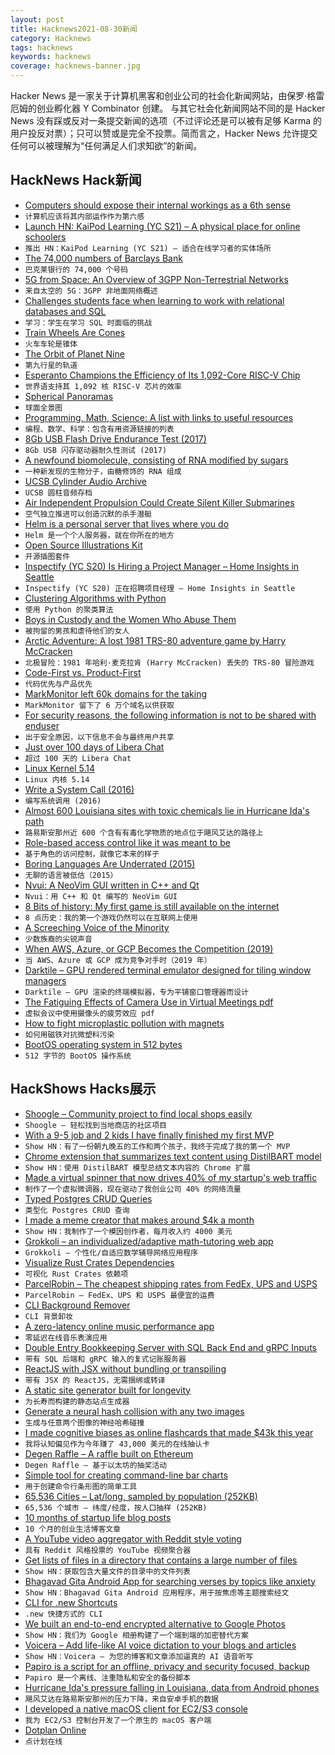 ```yaml
---
layout: post
title: Hacknews2021-08-30新闻
category: Hacknews
tags: hacknews
keywords: hacknews
coverage: hacknews-banner.jpg
---
```


Hacker News 是一家关于计算机黑客和创业公司的社会化新闻网站，由保罗·格雷厄姆的创业孵化器 Y Combinator 创建。
与其它社会化新闻网站不同的是 Hacker News 没有踩或反对一条提交新闻的选项（不过评论还是可以被有足够 Karma 的用户投反对票）；只可以赞或是完全不投票。简而言之，Hacker News 允许提交任何可以被理解为“任何满足人们求知欲”的新闻。

## HackNews Hack新闻


- [Computers should expose their internal workings as a 6th sense](https://interconnected.org/home/2021/08/27/data_sense)
- `计算机应该将其内部运作作为第六感`
- [Launch HN: KaiPod Learning (YC S21) – A physical place for online schoolers](item?id=28346873)
- `推出 HN：KaiPod Learning (YC S21) – 适合在线学习者的实体场所`
- [The 74,000 numbers of Barclays Bank](https://shkspr.mobi/blog/2021/05/the-74000-numbers-of-barclays-bank/)
- `巴克莱银行的 74,000 个号码`
- [5G from Space: An Overview of 3GPP Non-Terrestrial Networks](https://arxiv.org/abs/2103.09156)
- `来自太空的 5G：3GPP 非地面网络概述`
- [Challenges students face when learning to work with relational databases and SQL](https://www.growkudos.com/publications/10.1145%25252F3446871.3469759/reader)
- `学习：学生在学习 SQL 时面临的挑战`
- [Train Wheels Are Cones](http://awesci.com/train-wheels-are-amazing/)
- `火车车轮是锥体`
- [The Orbit of Planet Nine](https://findplanetnine.blogspot.com/2021/08/the-orbit-of-planet-nine.html)
- `第九行星的轨道`
- [Esperanto Champions the Efficiency of Its 1,092-Core RISC-V Chip](https://www.hpcwire.com/2021/08/27/esperanto-silicon-in-hand-champions-the-efficiency-of-its-1092-core-risc-v-chip/)
- `世界语支持其 1,092 核 RISC-V 芯片的效率`
- [Spherical Panoramas](https://stuvel.eu/articles/spherical-panoramas/)
- `球面全景图`
- [Programming, Math, Science: A list with links to useful resources](https://github.com/bobeff/programming-math-science)
- `编程、数学、科学：包含有用资源链接的列表`
- [8Gb USB Flash Drive Endurance Test (2017)](https://goughlui.com/2017/05/30/experiment-8gb-usb-flash-drive-endurance-test/)
- `8Gb USB 闪存驱动器耐久性测试 (2017)`
- [A newfound biomolecule, consisting of RNA modified by sugars](https://news.stanford.edu/2021/05/17/stanford-study-reveals-new-biomolecule/)
- `一种新发现的生物分子，由糖修饰的 RNA 组成`
- [UCSB Cylinder Audio Archive](https://www.library.ucsb.edu/special-collections/performing-arts/cylinders)
- `UCSB 圆柱音频存档`
- [Air Independent Propulsion Could Create Silent Killer Submarines](https://nationalinterest.org/blog/reboot/air-independent-propulsion-could-create-silent-killer-submarines-192514)
- `空气独立推进可以创造沉默的杀手潜艇`
- [Helm is a personal server that lives where you do](https://thehelm.com/)
- `Helm 是一个个人服务器，就在你所在的地方`
- [Open Source Illustrations Kit](https://illlustrations.co)
- `开源插图套件`
- [Inspectify (YC S20) Is Hiring a Project Manager – Home Insights in Seattle](https://www.ycombinator.com/companies/inspectify/jobs/GhiNAqq-project-manager-home-insights)
- `Inspectify (YC S20) 正在招聘项目经理 – Home Insights in Seattle`
- [Clustering Algorithms with Python](https://machinelearningmastery.com/clustering-algorithms-with-python/)
- `使用 Python 的聚类算法`
- [Boys in Custody and the Women Who Abuse Them](https://www.propublica.org/article/boys-in-custody-and-the-women-who-abuse-them)
- `被拘留的男孩和虐待他们的女人`
- [Arctic Adventure: A lost 1981 TRS-80 adventure game by Harry McCracken](https://www.arctic81.com/)
- `北极冒险：1981 年哈利·麦克拉肯 (Harry McCracken) 丢失的 TRS-80 冒险游戏`
- [Code-First vs. Product-First](https://thezbook.com/code-first-vs-product-first/)
- `代码优先与产品优先`
- [MarkMonitor left 60k domains for the taking](https://ian.sh/markmonitor)
- `MarkMonitor 留下了 6 万个域名以供获取`
- [For security reasons, the following information is not to be shared with enduser](https://community.flexera.com/t5/FlexNet-Publisher-Knowledge-Base/Receiving-FLEXlm-Error-88-309-System-Clock-Has-Been-Set-Back/ta-p/5825)
- `出于安全原因，以下信息不会与最终用户共享`
- [Just over 100 days of Libera Chat](https://libera.chat/news/just-over-100-days-of-libera-chat)
- `超过 100 天的 Libera Chat`
- [Linux Kernel 5.14](https://lwn.net/Articles/867706/)
- `Linux 内核 5.14`
- [Write a System Call (2016)](https://brennan.io/2016/11/14/kernel-dev-ep3/)
- `编写系统调用 (2016)`
- [Almost 600 Louisiana sites with toxic chemicals lie in Hurricane Ida's path](https://www.nola.com/news/environment/article_85d4a426-0835-11ec-80b5-0b11ebddb24b.html)
- `路易斯安那州近 600 个含有有毒化学物质的地点位于飓风艾达的路径上`
- [Role-based access control like it was meant to be](https://tailscale.com/blog/rbac-like-it-was-meant-to-be/)
- `基于角色的访问控制，就像它本来的样子`
- [Boring Languages Are Underrated (2015)](https://danluu.com/boring-languages/)
- `无聊的语言被低估（2015）`
- [Nvui: A NeoVim GUI written in C++ and Qt](https://github.com/rohit-px2/nvui)
- `Nvui：用 C++ 和 Qt 编写的 NeoVim GUI`
- [8 Bits of history: My first game is still available on the internet](https://smackeyacky.blogspot.com/2021/08/8-bits-of-history-my-first-game-is.html)
- `8 点历史：我的第一个游戏仍然可以在互联网上使用`
- [A Screeching Voice of the Minority](https://meta.ath0.com/2021/08/apple-csam-scanning/)
- `少数族裔的尖锐声音`
- [When AWS, Azure, or GCP Becomes the Competition (2019)](https://www.gkogan.co/blog/big-cloud/)
- `当 AWS、Azure 或 GCP 成为竞争对手时（2019 年）`
- [Darktile – GPU rendered terminal emulator designed for tiling window managers](https://github.com/liamg/darktile)
- `Darktile – GPU 渲染的终端模拟器，专为平铺窗口管理器而设计`
- [The Fatiguing Effects of Camera Use in Virtual Meetings pdf](https://psycnet.apa.org/fulltext/2021-77825-003.pdf)
- `虚拟会议中使用摄像头的疲劳效应 pdf`
- [How to fight microplastic pollution with magnets](https://www.bbc.com/future/article/20210825-how-to-fight-microplastic-pollution-with-magnets)
- `如何用磁铁对抗微塑料污染`
- [BootOS operating system in 512 bytes](https://github.com/nanochess/bootOS)
- `512 字节的 BootOS 操作系统`


## HackShows Hacks展示

- [ Shoogle – Community project to find local shops easily](https://shoogle.net/)
- `Shoogle – 轻松找到当地商店的社区项目`
- [ With a 9-5 job and 2 kids I have finally finished my first MVP](item?id=28320346)
- `Show HN：有了一份朝九晚五的工作和两个孩子，我终于完成了我的第一个 MVP`
- [ Chrome extension that summarizes text content using DistilBART model](https://chrome.google.com/webstore/detail/tldr-chrome/khkpnmmnkenbelkljphmpbjgbmobgonn)
- `Show HN：使用 DistilBART 模型总结文本内容的 Chrome 扩展`
- [ Made a virtual spinner that now drives 40% of my startup's web traffic](http://fidgetpage.com)
- `制作了一个虚拟微调器，现在驱动了我创业公司 40% 的网络流量`
- [ Typed Postgres CRUD Queries](https://github.com/vramework/postgres-typed)
- `类型化 Postgres CRUD 查询`
- [ I made a meme creator that makes around $4k a month](https://metameme.app/)
- `Show HN：我制作了一个模因创作者，每月收入约 4000 美元`
- [ Grokkoli – an individualized/adaptive math-tutoring web app](item?id=28331760)
- `Grokkoli – 个性化/自适应数学辅导网络应用程序`
- [ Visualize Rust Crates Dependencies](https://crates.live/rand/0.8.4)
- `可视化 Rust Crates 依赖项`
- [ ParcelRobin – The cheapest shipping rates from FedEx, UPS and USPS](https://parcelrobin.com)
- `ParcelRobin – FedEx、UPS 和 USPS 最便宜的运费`
- [ CLI Background Remover](https://github.com/nadermx/backgroundremover)
- `CLI 背景卸妆`
- [ A zero-latency online music performance app](https://github.com/gasnew/cedar)
- `零延迟在线音乐表演应用`
- [ Double Entry Bookkeeping Server with SQL Back End and gRPC Inputs](https://github.com/darcys22/godbledger)
- `带有 SQL 后端和 gRPC 输入的复式记账服务器`
- [ ReactJS with JSX without bundling or transpiling](item?id=28333975)
- `带有 JSX 的 ReactJS，无需捆绑或转译`
- [ A static site generator built for longevity](https://prpl.dev)
- `为长寿而构建的静态站点生成器`
- [ Generate a neural hash collision with any two images](https://huggingface.co/spaces/aliabd/generate-neural-hash-collision)
- `生成与任意两个图像的神经哈希碰撞`
- [ I made cognitive biases as online flashcards that made $43k this year](https://kickstartsidehustle.com/cards/)
- `我将认知偏见作为今年赚了 43,000 美元的在线抽认卡`
- [ Degen Raffle – A raffle built on Ethereum](item?id=28339907)
- `Degen Raffle – 基于以太坊的抽奖活动`
- [ Simple tool for creating command-line bar charts](https://github.com/TurkeyMcMac/barchart)
- `用于创建命令行条形图的简单工具`
- [ 65,536 Cities – Lat/long, sampled by population (252KB)](https://observablehq.com/@jimpick/65-536-cities-demo)
- `65,536 个城市 – 纬度/经度，按人口抽样 (252KB)`
- [ 10 months of startup life blog posts](https://rugpullindex.com/blog)
- `10 个月的创业生活博客文章`
- [ A YouTube video aggregator with Reddit style voting](https://matstad.com)
- `具有 Reddit 风格投票的 YouTube 视频聚合器`
- [ Get lists of files in a directory that contains a large number of files](https://github.com/catatsuy/lls)
- `Show HN：获取包含大量文件的目录中的文件列表`
- [ Bhagavad Gita Android App for searching verses by topics like anxiety](https://play.google.com/store/apps/details?id=com.grewon.searchgita)
- `Show HN：Bhagavad Gita Android 应用程序，用于按焦虑等主题搜索经文`
- [ CLI for .new Shortcuts](https://github.com/tsriram/dot-new-cli)
- `.new 快捷方式的 CLI`
- [ We built an end-to-end encrypted alternative to Google Photos](item?id=28347439)
- `Show HN：我们为 Google 相册构建了一个端到端的加密替代方案`
- [ Voicera – Add life-like AI voice dictation to your blogs and articles](https://www.voicera.co)
- `Show HN：Voicera – 为您的博客和文章添加逼真的 AI 语音听写`
- [ Papiro is a script for an offline, privacy and security focused, backup](https://github.com/dtonon/papiro)
- `Papiro 是一个离线、注重隐私和安全的备份脚本`
- [ Hurricane Ida's pressure falling in Louisiana, data from Android phones](https://static.wixstatic.com/media/d783eb_8f9355b6d471487e808d3ce1ac7e77d2~mv2.png)
- `飓风艾达在路易斯安那州的压力下降，来自安卓手机的数据`
- [ I developed a native macOS client for EC2/S3 console](item?id=28348883)
- `我为 EC2/S3 控制台开发了一个原生的 macOS 客户端`
- [ Dotplan Online](https://dotplan.online/)
- `点计划在线`

